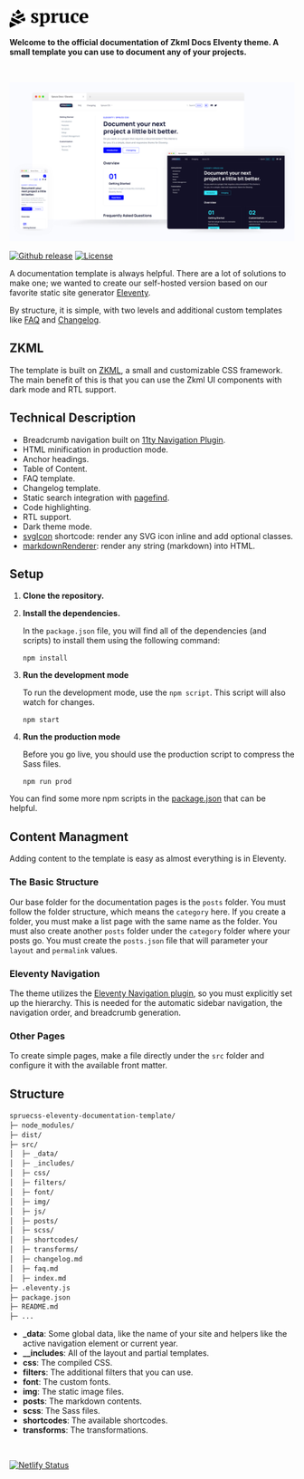 <p>
    <a href="https://zkml-contract-zew2.vercel.app/">
        <br>
        <picture>
            <source media="(prefers-color-scheme: light)" srcset="./.github/spruce-logo-dark.svg">
            <source media="(prefers-color-scheme: dark)" srcset="./.github/spruce-logo-light.svg">
            <img alt="ZKML" width="140" src="./.github/spruce-logo-dark.svg">
        </picture>
        <br>
    </a>
</p>

**Welcome to the official documentation of **Zkml Docs** Elventy theme. A small template you can use to document any of your projects.**

<br>

![The preview image of the theme.](./.github/spruce-docs-preview-mockup-2.png)


[![Github release](https://img.shields.io/github/v/release/conedevelopment/sprucecss-eleventy-documentation-template?color=2350f6&logo=github&logoColor=white&style=for-the-badge)](https://github.com/conedevelopment/sprucecss-eleventy-documentation-template/releases/latest)
[![License](https://img.shields.io/badge/license-MIT-2350f6?style=for-the-badge)](https://github.com/conedevelopment/sprucecss-eleventy-documentation-template/blob/main/LICENSE)

A documentation template is always helpful. There are a lot of solutions to make one; we wanted to create our self-hosted version based on our favorite static site generator [Eleventy](https://www.11ty.dev/).

By structure, it is simple, with two levels and additional custom templates like [FAQ]([/faq/](https://eleventy-documentation.zkml-contract-zew2.vercel.app/faq/)) and [Changelog]([/changelog/](https://eleventy-documentation.zkml-contract-zew2.vercel.app/changelog/)).

## ZKML

The template is built on [ZKML](https://zkml-contract-zew2.vercel.app/), a small and customizable CSS framework. The main benefit of this is that you can use the Zkml UI components with dark mode and RTL support.

## Technical Description

- Breadcrumb navigation built on [11ty Navigation Plugin](https://www.11ty.dev/docs/plugins/navigation/).
- HTML minification in production mode.
- Anchor headings.
- Table of Content.
- FAQ template.
- Changelog template.
- Static search integration with [pagefind](https://pagefind.app/).
- Code highlighting.
- RTL support.
- Dark theme mode.
- [svgIcon](https://github.com/conedevelopment/sprucecss-eleventy-documentation-template/blob/main/src/shortcodes/svg-icon.js) shortcode: render any SVG icon inline and add optional classes.
- [markdownRenderer](https://github.com/conedevelopment/sprucecss-eleventy-documentation-template/blob/main/src/shortcodes/markdown-render.js): render any string (markdown) into HTML.

## Setup

1. **Clone the repository.**

2. **Install the dependencies.**

    In the `package.json` file, you will find all of the dependencies (and scripts) to install them using the following command:

    ```shell
    npm install
    ```

3. **Run the development mode**

    To run the development mode, use the `npm script`.   This script will also watch for changes.

    ```shell
    npm start
    ```

4. **Run the production mode**

    Before you go live, you should use the production script to compress the Sass files.

    ```shell
    npm run prod
    ```

You can find some more npm scripts in the [package.json](https://github.com/conedevelopment/sprucecss-eleventy-documentation-template/blob/main/package.json) that can be helpful.

## Content Managment

Adding content to the template is easy as almost everything is in Eleventy.

### The Basic Structure

Our base folder for the documentation pages is the `posts` folder. You must follow the folder structure, which means the `category` here. If you create a folder, you must make a list page with the same name as the folder. You must also create another `posts` folder under the `category` folder where your posts go. You must create the `posts.json` file that will parameter your `layout` and `permalink` values.

### Eleventy Navigation

The theme utilizes the [Eleventy Navigation plugin](https://www.11ty.dev/docs/plugins/navigation/), so you must explicitly set up the hierarchy. This is needed for the automatic sidebar navigation, the navigation order, and breadcrumb generation.

### Other Pages

To create simple pages, make a file directly under the `src` folder and configure it with the available front matter.

## Structure

```html
spruecss-eleventy-documentation-template/
├─ node_modules/
├─ dist/
├─ src/
│  ├─ _data/
│  ├─ _includes/
│  ├─ css/
│  ├─ filters/
│  ├─ font/
│  ├─ img/
│  ├─ js/
│  ├─ posts/
│  ├─ scss/
│  ├─ shortcodes/
│  ├─ transforms/
│  ├─ changelog.md
│  ├─ faq.md
│  ├─ index.md
├─ .eleventy.js
├─ package.json
├─ README.md
├─ ...

```

- **_data**: Some global data, like the name of your site and helpers like the active navigation element or current year.
- **__includes**: All of the layout and partial templates.
- **css**: The compiled CSS.
- **filters**: The additional filters that you can use.
- **font**: The custom fonts.
- **img**: The static image files.
- **posts**: The markdown contents.
- **scss**: The Sass files.
- **shortcodes**: The available shortcodes.
- **transforms**: The transformations.

<br>

[![Netlify Status](https://api.netlify.com/api/v1/badges/b7560c95-7035-491b-8c3f-94c43bea761e/deploy-status)](https://app.netlify.com/sites/sprucecss-eleventy-documentation/deploys)
